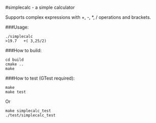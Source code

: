 #simplecalc - a simple calculator

Supports complex expressions with +, -, *, / operations and brackets.

###Usage:
    
    ./simplecalc
    >19.7   +( 3,25/2)

###How to build:

    cd build
    cmake ..
    make
    
###How to test (GTest required):

    make
    make test
    
Or

    make simplecalc_test
    ./test/simplecalc_test
    

